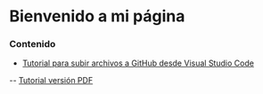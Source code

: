 # Bienvenido a mi página

### Contenido

- [Tutorial para subir archivos a GitHub desde Visual Studio Code](tutorial_github_VSCode.html)

-- [Tutorial versión PDF](./Tutorial_github%20con%20VSCode%20-%20Celia%20Blanco.pdf)
